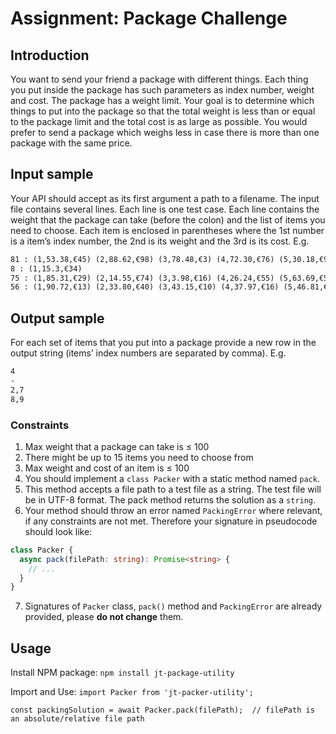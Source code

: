 # Assignment: Package Challenge

## Introduction
You want to send your friend a package with different things. 
Each thing you put inside the package has such parameters as index number, weight and cost. The package has a weight limit. Your goal is to determine which things to put into the package so that the total weight is less than or equal to the package limit and the total cost is as large as possible.
You would prefer to send a package which weighs less in case there is more than one package with the same price.

## Input sample
Your API should accept as its first argument a path to a filename. The input file contains several lines. Each line is one test case. 
Each line contains the weight that the package can take (before the colon) and the list of items you need to choose. Each item is enclosed in parentheses where the 1st number is a item’s index number, the 2nd is its weight and the 3rd is its cost. E.g.

```txt
81 : (1,53.38,€45) (2,88.62,€98) (3,78.48,€3) (4,72.30,€76) (5,30.18,€9) (6,46.34,€48)
8 : (1,15.3,€34)
75 : (1,85.31,€29) (2,14.55,€74) (3,3.98,€16) (4,26.24,€55) (5,63.69,€52) (6,76.25,€75) (7,60.02,€74) (8,93.18,€35) (9,89.95,€78)
56 : (1,90.72,€13) (2,33.80,€40) (3,43.15,€10) (4,37.97,€16) (5,46.81,€36) (6,48.77,€79) (7,81.80,€45) (8,19.36,€79) (9,6.76,€64)
```

## Output sample
For each set of items that you put into a package provide a new row in the output string (items’ index numbers are separated by comma). E.g. 
```txt
4
-
2,7
8,9
```

### Constraints
1. Max weight that a package can take is ≤ 100
2. There might be up to 15 items you need to choose from
3. Max weight and cost of an item is ≤ 100
4. You should implement a ```class Packer``` with a static method named ```pack```. 
5. This method accepts a file path to a test file as a string. The test file will be in UTF-8 format. The pack method returns the solution as a ```string```.
6. Your method should throw an error named ```PackingError``` where relevant, if any constraints are not met. Therefore your signature in pseudocode should look like:

```ts
class Packer {
  async pack(filePath: string): Promise<string> {
    // ...
  }
}
```

7. Signatures of ```Packer``` class, ```pack()``` method and ```PackingError``` are already provided, please **do not change** them.

## Usage

Install NPM package:
```npm install jt-package-utility```

Import and Use:
```import Packer from 'jt-packer-utility';```

```const packingSolution = await Packer.pack(filePath);  // filePath is an absolute/relative file path```